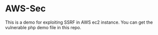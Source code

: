 # AWS-Sec

This is a demo for exploiting SSRF in AWS ec2 instance. You can get the vulnerable php demo file in this repo. 
